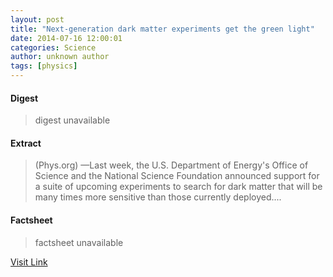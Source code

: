 ```yaml
---
layout: post
title: "Next-generation dark matter experiments get the green light"
date: 2014-07-16 12:00:01
categories: Science
author: unknown author
tags: [physics]
---
```



#### Digest
>digest unavailable

#### Extract
>(Phys.org) —Last week, the U.S. Department of Energy's Office of Science and the National Science Foundation announced support for a suite of upcoming experiments to search for dark matter that will be many times more sensitive than those currently deployed....

#### Factsheet
>factsheet unavailable

[Visit Link](http://phys.org/news324714533.html)


